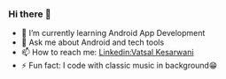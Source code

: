 ### Hi there 👋

- 🌱 I’m currently learning Android App Development
- 💬 Ask me about Android and tech tools
- 📫 How to reach me: [Linkedin:Vatsal Kesarwani](https://www.linkedin.com/in/vatsal-kesarwani-4a3858171/)
- ⚡ Fun fact: I code with classic music in background😁
<!-- 👯 I’m looking to collaborate on ... -->
<!-- 🔭 I’m currently working on Java -->
<!-- 🤔 I’m looking for help with ... -->
<!-- 😄 Pronouns: -->

